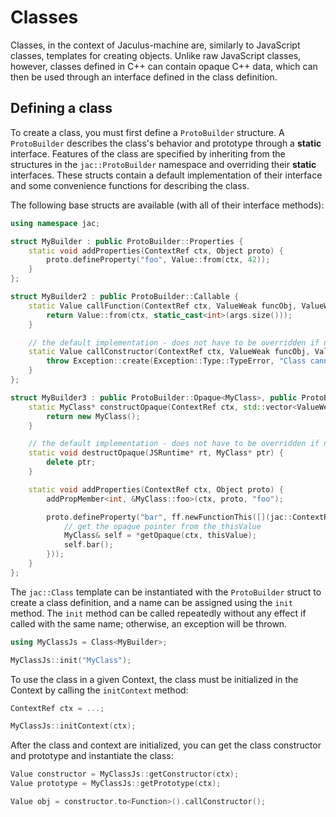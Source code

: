 # Classes

Classes, in the context of Jaculus-machine are, similarly to JavaScript classes, templates for creating objects. Unlike raw JavaScript classes, however,
classes defined in C++ can contain opaque C++ data, which can then be used through an interface defined in the class definition.

## Defining a class

To create a class, you must first define a `ProtoBuilder` structure. A `ProtoBuilder` describes the class's behavior and prototype through a **static**
interface. Features of the class are specified by inheriting from the structures in the `jac::ProtoBuilder` namespace and overriding their **static** interfaces.
These structs contain a default implementation of their interface and some convenience functions for describing the class.

The following base structs are available (with all of their interface methods):

```cpp
using namespace jac;

struct MyBuilder : public ProtoBuilder::Properties {
    static void addProperties(ContextRef ctx, Object proto) {
        proto.defineProperty("foo", Value::from(ctx, 42));
    }
};

struct MyBuilder2 : public ProtoBuilder::Callable {
    static Value callFunction(ContextRef ctx, ValueWeak funcObj, ValueWeak thisVal, std::vector<ValueWeak> args) {
        return Value::from(ctx, static_cast<int>(args.size()));
    }

    // the default implementation - does not have to be overridden if not needed
    static Value callConstructor(ContextRef ctx, ValueWeak funcObj, ValueWeak target, std::vector<ValueWeak> args) {
        throw Exception::create(Exception::Type::TypeError, "Class cannot be called as a constructor");
    }
};

struct MyBuilder3 : public ProtoBuilder::Opaque<MyClass>, public ProtoBuilder::Properties {
    static MyClass* constructOpaque(ContextRef ctx, std::vector<ValueWeak> args) {
        return new MyClass();
    }

    // the default implementation - does not have to be overridden if not needed
    static void destructOpaque(JSRuntime* rt, MyClass* ptr) {
        delete ptr;
    }

    static void addProperties(ContextRef ctx, Object proto) {
        addPropMember<int, &MyClass::foo>(ctx, proto, "foo");

        proto.defineProperty("bar", ff.newFunctionThis([](jac::ContextRef ctx, jac::ValueWeak thisValue) {
            // get the opaque pointer from the thisValue
            MyClass& self = *getOpaque(ctx, thisValue);
            self.bar();
        }));
    }
};
```

The `jac::Class` template can be instantiated with the `ProtoBuilder` struct to create a class definition, and a name can be assigned using the `init` method.
The `init` method can be called repeatedly without any effect if called with the same name; otherwise, an exception will be thrown.

```cpp
using MyClassJs = Class<MyBuilder>;

MyClassJs::init("MyClass");
```

To use the class in a given Context, the class must be initialized in the Context by calling the `initContext` method:


```cpp
ContextRef ctx = ...;

MyClassJs::initContext(ctx);
```

After the class and context are initialized, you can get the class constructor and prototype and instantiate the class:

```cpp
Value constructor = MyClassJs::getConstructor(ctx);
Value prototype = MyClassJs::getPrototype(ctx);

Value obj = constructor.to<Function>().callConstructor();
```
